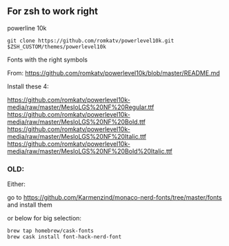 ## For zsh to work right

powerline 10k

```
git clone https://github.com/romkatv/powerlevel10k.git $ZSH_CUSTOM/themes/powerlevel10k
```

Fonts with the right symbols

From: https://github.com/romkatv/powerlevel10k/blob/master/README.md

Install these 4:

https://github.com/romkatv/powerlevel10k-media/raw/master/MesloLGS%20NF%20Regular.ttf
https://github.com/romkatv/powerlevel10k-media/raw/master/MesloLGS%20NF%20Bold.ttf
https://github.com/romkatv/powerlevel10k-media/raw/master/MesloLGS%20NF%20Italic.ttf
https://github.com/romkatv/powerlevel10k-media/raw/master/MesloLGS%20NF%20Bold%20Italic.ttf

### OLD: 
Either:

go to https://github.com/Karmenzind/monaco-nerd-fonts/tree/master/fonts
and install them

or below for big selection:

```
brew tap homebrew/cask-fonts
brew cask install font-hack-nerd-font
```
